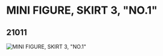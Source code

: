 # MINI FIGURE, SKIRT 3, "NO.1"
## 21011
![MINI FIGURE, SKIRT 3, "NO.1"](https://lc-www-live-s.legocdn.com/media/bricks/5/2/6112579.jpg)